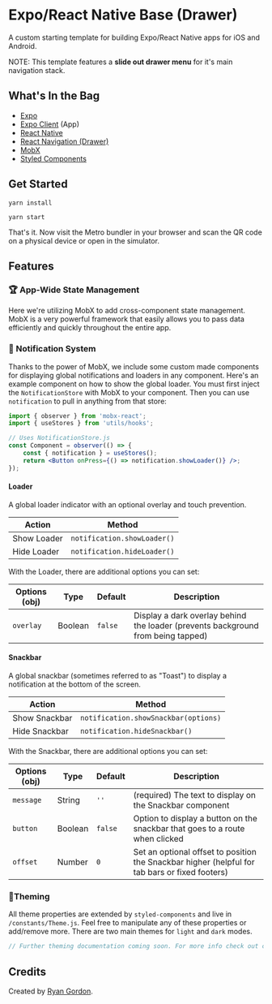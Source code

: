 # Expo/React Native Base (Drawer)

A custom starting template for building Expo/React Native apps for iOS and Android.

NOTE: This template features a **slide out drawer menu** for it's main navigation stack.

## What's In the Bag

-   [Expo](https://expo.io/)
-   [Expo Client](https://expo.io/tools) (App)
-   [React Native](https://facebook.github.io/react-native/)
-   [React Navigation (Drawer)](https://reactnavigation.org/)
-   [MobX](https://mobx.js.org/README.html)
-   [Styled Components](https://www.styled-components.com/)

## Get Started

```
yarn install
```

```
yarn start
```

That's it. Now visit the Metro bundler in your browser and scan the QR code on a physical device or open in the simulator.

## Features

### 🏆 App-Wide State Management

Here we're utilizing MobX to add cross-component state management. MobX is a very powerful framework that easily allows you to pass data efficiently and quickly throughout the entire app.

### 🧩 Notification System

Thanks to the power of MobX, we include some custom made components for displaying global notifications and loaders in any component. Here's an example component on how to show the global loader. You must first inject the `NotificationStore` with MobX to your component. Then you can use `notification` to pull in anything from that store:

```jsx
import { observer } from 'mobx-react';
import { useStores } from 'utils/hooks';

// Uses NotificationStore.js
const Component = observer(() => {
    const { notification } = useStores();
    return <Button onPress={() => notification.showLoader()} />;
});
```

#### Loader

A global loader indicator with an optional overlay and touch prevention.

| Action      | Method                      |
| ----------- | --------------------------- |
| Show Loader | `notification.showLoader()` |
| Hide Loader | `notification.hideLoader()` |

With the Loader, there are additional options you can set:

| Options (obj) | Type    | Default | Description                                                                      |
| ------------- | ------- | ------- | -------------------------------------------------------------------------------- |
| `overlay`     | Boolean | `false` | Display a dark overlay behind the loader (prevents background from being tapped) |

#### Snackbar

A global snackbar (sometimes referred to as "Toast") to display a notification at the bottom of the screen.

| Action        | Method                               |
| ------------- | ------------------------------------ |
| Show Snackbar | `notification.showSnackbar(options)` |
| Hide Snackbar | `notification.hideSnackbar()`        |

With the Snackbar, there are additional options you can set:

| Options (obj) | Type    | Default | Description                                                                                    |
| ------------- | ------- | ------- | ---------------------------------------------------------------------------------------------- |
| `message`     | String  | `''`    | (required) The text to display on the Snackbar component                                       |
| `button`      | Boolean | `false` | Option to display a button on the snackbar that goes to a route when clicked                   |
| `offset`      | Number  | `0`     | Set an optional offset to position the Snackbar higher (helpful for tab bars or fixed footers) |

### 🎨Theming

All theme properties are extended by `styled-components` and live in `/constants/Theme.js`. Feel free to manipulate any of these properties or add/remove more. There are two main themes for `light` and `dark` modes.

```jsx
// Further theming documentation coming soon. For more info check out constants/Theme.js
```

## Credits

Created by [Ryan Gordon](https://github.com/supryan).
